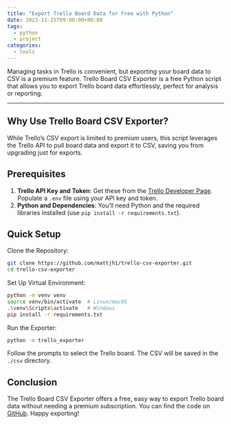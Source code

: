```yaml
---
title: "Export Trello Board Data for Free with Python"
date: 2023-11-25T09:00:00+00:00
tags:
  - python
  - project
categories:
  - tools
---
```


Managing tasks in Trello is convenient, but exporting your board data to CSV is a premium feature. Trello Board CSV Exporter is a free Python script that allows you to export Trello board data effortlessly, perfect for analysis or reporting.

<!--more-->

---

## Why Use Trello Board CSV Exporter?

While Trello’s CSV export is limited to premium users, this script leverages the Trello API to pull board data and export it to CSV, saving you from upgrading just for exports.

## Prerequisites

1. **Trello API Key and Token**: Get these from the [Trello Developer Page](https://trello.com/power-ups/admin). Populate a `.env` file using your API key and token.
2. **Python and Dependencies**: You’ll need Python and the required libraries installed (use `pip install -r requirements.txt`).

## Quick Setup

Clone the Repository:

```bash
git clone https://github.com/mattjh1/trello-csv-exporter.git
cd trello-csv-exporter
```

Set Up Virtual Environment:

```bash
python -m venv venv
source venv/bin/activate  # Linux/macOS
.\venv\Scripts\activate   # Windows
pip install -r requirements.txt
```

Run the Exporter:

```bash
python -m trello_exporter
```

Follow the prompts to select the Trello board. The CSV will be saved in the `./csv` directory.

## Conclusion

The Trello Board CSV Exporter offers a free, easy way to export Trello board data without needing a premium subscription. You can find the code on [GitHub](https://github.com/mattjh1/trello-csv-exporter). Happy exporting!

